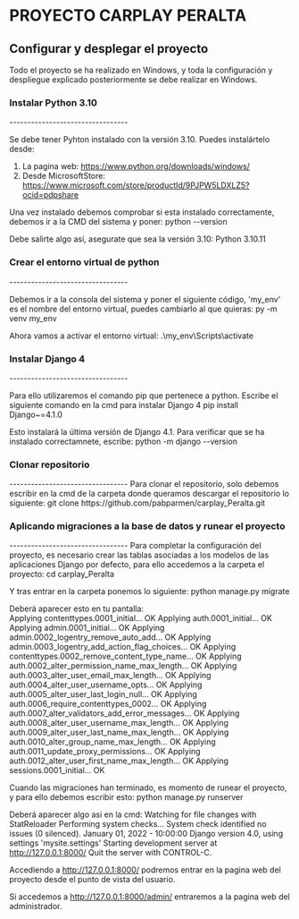 <h1>PROYECTO CARPLAY PERALTA</h1>

<h2> Configurar y desplegar el proyecto </h2>
Todo el proyecto se ha realizado en Windows, y toda la configuración y despliegue explicado posteriormente se debe realizar en Windows. 

<h3>Instalar Python 3.10 </h3>
---------------------------------

Se debe tener Pyhton instalado con la versión 3.10. Puedes instalártelo desde:
1. La pagina web: https://www.python.org/downloads/windows/
2. Desde MicrosoftStore: https://www.microsoft.com/store/productId/9PJPW5LDXLZ5?ocid=pdpshare

Una vez instalado debemos comprobar si esta instalado correctamente, debemos ir a la CMD del sistema y poner:
  python --version

Debe salirte algo así, asegurate que sea la versión 3.10:
  Python 3.10.11  

<h3>Crear el entorno virtual de python </h3>
---------------------------------  

Debemos ir a la consola del sistema y poner el siguiente código, 'my_env' es el nombre del entorno virtual, puedes cambiarlo al que quieras:
  py -m venv my_env

Ahora vamos a activar el entorno virtual:
  .\my_env\Scripts\activate

<h3>Instalar Django 4 </h3>
---------------------------------  

Para ello utilizaremos el comando pip que pertenece a python. Escribe el siguiente comando en la cmd para instalar Django 4
  pip install Django~=4.1.0

Esto instalará la última versión de Django 4.1. Para verificar que se ha instalado correctamnete, escribe:
  python -m django --version

<h3>Clonar repositorio </h3>
--------------------------------- 
Para clonar el repositorio, solo debemos escribir en la cmd de la carpeta donde queramos descargar el repositorio lo siguiente:
  git clone https://github.com/pabparmen/carplay_Peralta.git

<h3>Aplicando migraciones a la base de datos y runear el proyecto</h3>
--------------------------------- 
Para completar la configuración del proyecto, es necesario crear las tablas asociadas a los modelos de las aplicaciones Django por defecto, para ello accedemos a la carpeta el proyecto:
  cd carplay_Peralta

Y tras entrar en la carpeta ponemos lo siguiente: 
  python manage.py migrate

Deberá aparecer esto en tu pantalla:  
  Applying contenttypes.0001_initial... OK
  Applying auth.0001_initial... OK
  Applying admin.0001_initial... OK
  Applying admin.0002_logentry_remove_auto_add... OK
  Applying admin.0003_logentry_add_action_flag_choices... OK
  Applying contenttypes.0002_remove_content_type_name... OK
  Applying auth.0002_alter_permission_name_max_length... OK
  Applying auth.0003_alter_user_email_max_length... OK
  Applying auth.0004_alter_user_username_opts... OK
  Applying auth.0005_alter_user_last_login_null... OK
  Applying auth.0006_require_contenttypes_0002... OK
  Applying auth.0007_alter_validators_add_error_messages... OK
  Applying auth.0008_alter_user_username_max_length... OK
  Applying auth.0009_alter_user_last_name_max_length... OK
  Applying auth.0010_alter_group_name_max_length... OK
  Applying auth.0011_update_proxy_permissions... OK
  Applying auth.0012_alter_user_first_name_max_length... OK
  Applying sessions.0001_initial... OK

Cuando las migraciones han terminado, es momento de runear el proyecto, y para ello debemos escribir esto:
  python manage.py runserver

Deberá aparecer algo asi en la cmd:
  Watching for file changes with StatReloader
  Performing system checks...
  System check identified no issues (0 silenced).
  January 01, 2022 - 10:00:00
  Django version 4.0, using settings 'mysite.settings'
  Starting development server at http://127.0.0.1:8000/
  Quit the server with CONTROL-C.

Accediendo a http://127.0.0.1:8000/ podremos entrar en la pagina web del proyecto desde el punto de vista del usuario.

Si accedemos a http://127.0.0.1:8000/admin/ entraremos a la pagina web del administrador. 
